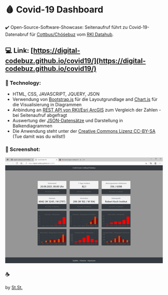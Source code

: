 # :drop_of_blood: Covid-19 Dashboard

:heavy_check_mark: Open-Source-Software-Showcase: Seitenaufruf führt zu Covid-19-Datenabruf für [Cottbus/Chóśebuz](https://www.cottbus.de/verwaltung/gb_iii/gesundheit/corona/index.html) vom [RKI Datahub](https://npgeo-corona-npgeo-de.hub.arcgis.com/).

## :computer: Link: [https://digital-codebuz.github.io/covid19/](https://digital-codebuz.github.io/covid19/)

### :rocket: Technology:
- HTML, CSS, JAVASCRIPT, JQUERY, JSON
- Verwendung von [Bootstrap.js](https://getbootstrap.com/) für die Layoutgrundlage and [Chart.js](https://www.chartjs.org/) für die Visualisierung in Diagrammen
- Anbindung an [REST API von RKI/Esri ArcGIS](https://npgeo-corona-npgeo-de.hub.arcgis.com/datasets/dd4580c810204019a7b8eb3e0b329dd6_0/api) zum Vergleich der Zahlen - bei Seitenaufruf abgefragt
- Auswertung der [JSON-Datensätze](https://en.wikipedia.org/wiki/JSON) und Darstellung in Balkendiagrammen
- Die Anwendung steht unter der [Creative Commons Lizenz CC-BY-SA](https://de.creativecommons.net/was-ist-cc/) (Tue damit was du willst!)

### :camera_flash: Screenshot:
![This is a Screenshot of the Dashboard for Covid-19 Data in Cottbus](https://raw.githubusercontent.com/digital-codebuz/covid19/main/screenshot.png)

### :coffee:
by [St.St.](https://github.com/stewahn)
